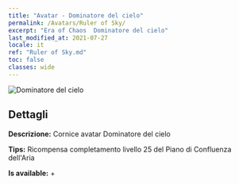 ```yaml
---
title: "Avatar - Dominatore del cielo"
permalink: /Avatars/Ruler of Sky/
excerpt: "Era of Chaos  Dominatore del cielo"
last_modified_at: 2021-07-27
locale: it
ref: "Ruler of Sky.md"
toc: false
classes: wide
---
```

 ![Dominatore del cielo](/images/a/avatarFrame_41.png)

## Dettagli

 **Descrizione:** Cornice avatar Dominatore del cielo 

 **Tips:** Ricompensa completamento livello 25 del Piano di Confluenza dell'Aria 

 **Is available:**  + 

